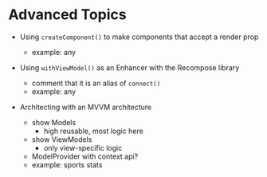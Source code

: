 # Advanced Topics

- Using `createComponent()` to make components that accept a render prop
  - example: any
- Using `withViewModel()` as an Enhancer with the Recompose library
  - comment that it is an alias of `connect()`
  - example: any

- Architecting with an MVVM architecture
  - show Models
    - high reusable, most logic here
  - show ViewModels
    - only view-specific logic
  - ModelProvider with context api?
  - example: sports stats
